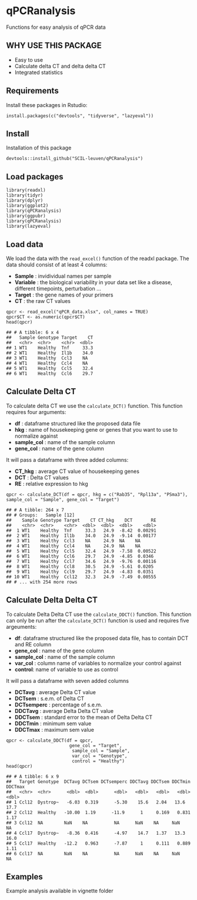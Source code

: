 # qPCRanalysis
Functions for easy analysis of qPCR data

## WHY USE THIS PACKAGE
* Easy to use
* Calculate delta CT and delta delta CT
* Integrated statistics

## Requirements

Install these packages in Rstudio:

  `install.packages(c("devtools", "tidyverse", "lazyeval"))`

## Install

Installation of this package

  `devtools::install_github("SCIL-leuven/qPCRanalysis")`

## Load packages

```
library(readxl)
library(tidyr)
library(dplyr)
library(ggplot2)
library(qPCRanalysis)
library(ggpubr)
library(qPCRanalysis)
library(lazyeval)
```

## Load data
We load the data with the `read_excel()` function of the readxl package. The data should consist of at least 4 columns:

* __Sample__ : invidividual names per sample
* __Variable__ : the biological variability in your data set like a disease, different timepoints, perturbation ...
* __Target__ : the gene names of your primers
* __CT__ : the raw CT values

```
qpcr <- read_excel("qPCR_data.xlsx", col_names = TRUE)
qpcr$CT <- as.numeric(qpcr$CT)
head(qpcr)
```
```
## # A tibble: 6 x 4
##   Sample Genotype Target    CT
##   <chr>  <chr>    <chr>  <dbl>
## 1 WT1    Healthy  Tnf     33.3
## 2 WT1    Healthy  Il1b    34.0
## 3 WT1    Healthy  Ccl3    NA  
## 4 WT1    Healthy  Ccl4    NA  
## 5 WT1    Healthy  Ccl5    32.4
## 6 WT1    Healthy  Ccl6    29.7
```

## Calculate Delta CT
To calculate delta CT we use the `calculate_DCT()` function. This function requires four arguments:

* __df__ : dataframe structured like the proposed data file
* __hkg__ : name of housekeeping gene or genes that you want to use to normalize against
* __sample_col__ : name of the sample column
* __gene_col__ : name of the gene column

It will pass a dataframe with three added columns: 

* __CT_hkg__ : average CT value of housekeeping genes
* __DCT__ : Delta CT values
* __RE__ : relative expression to hkg

```
qpcr <- calculate_DCT(df = qpcr, hkg = c("Rab35", "Rpl13a", "PSma3"), sample_col = "Sample", gene_col = "Target")
```
```
## # A tibble: 264 x 7
## # Groups:   Sample [12]
##    Sample Genotype Target    CT CT_hkg    DCT       RE
##    <chr>  <chr>    <chr>  <dbl>  <dbl>  <dbl>    <dbl>
##  1 WT1    Healthy  Tnf     33.3   24.9  -8.42  0.00291
##  2 WT1    Healthy  Il1b    34.0   24.9  -9.14  0.00177
##  3 WT1    Healthy  Ccl3    NA     24.9  NA    NA      
##  4 WT1    Healthy  Ccl4    NA     24.9  NA    NA      
##  5 WT1    Healthy  Ccl5    32.4   24.9  -7.58  0.00522
##  6 WT1    Healthy  Ccl6    29.7   24.9  -4.85  0.0346 
##  7 WT1    Healthy  Ccl7    34.6   24.9  -9.76  0.00116
##  8 WT1    Healthy  Ccl8    30.5   24.9  -5.61  0.0205 
##  9 WT1    Healthy  Ccl9    29.7   24.9  -4.83  0.0351 
## 10 WT1    Healthy  Ccl12   32.3   24.9  -7.49  0.00555
## # ... with 254 more rows
```

## Calculate Delta Delta CT
To calculate Delta Delta CT use the `calculate_DDCT()` function. This function  can only be run after the `calculate_DCT()` function is used and requires five argeuments:

* __df__: dataframe structured like the proposed data file, has to contain DCT and RE column
* __gene_col__ : name of the gene column
* __sample_col__ : name of the sample column
* __var_col__ : column name of variables to normalize your control against
* __control__: name of variable to use as control

It will pass a dataframe with seven added columns

* __DCTavg__ : average Delta CT value
* __DCTsem__ : s.e.m. of Delta CT
* __DCTsemperc__ : percentage of s.e.m.
* __DDCTavg__ : average Delta Delta CT value
* __DDCTsem__ : standard error to the mean of Delta Delta CT
* __DDCTmin__ : minimum sem value
* __DDCTmax__ : maximum sem value

```
qpcr <- calculate_DDCT(df = qpcr, 
                        gene_col = "Target", 
                         sample_col = "Sample", 
                         var_col = "Genotype", 
                         control = "Healthy")
head(qpcr)
```
```
## # A tibble: 6 x 9
##   Target Genotype  DCTavg DCTsem DCTsemperc DDCTavg DDCTsem DDCTmin DDCTmax
##   <chr>  <chr>      <dbl>  <dbl>      <dbl>   <dbl>   <dbl>   <dbl>   <dbl>
## 1 Ccl12  Dystrop~   -6.03  0.319      -5.30    15.6   2.04   13.6     17.7 
## 2 Ccl12  Healthy   -10.00  1.19      -11.9      1     0.169   0.831    1.17
## 3 Ccl12  NA        NaN    NA          NA      NaN    NA     NaN       NA   
## 4 Ccl17  Dystrop~   -8.36  0.416      -4.97    14.7   1.37   13.3     16.0 
## 5 Ccl17  Healthy   -12.2   0.963      -7.87     1     0.111   0.889    1.11
## 6 Ccl17  NA        NaN    NA          NA      NaN    NA     NaN       NA
```

## Examples

Example analysis available in vignette folder

